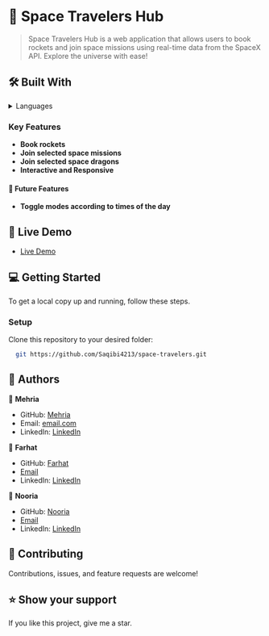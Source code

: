 <!-- PROJECT DESCRIPTION -->

# 📖 Space Travelers Hub 

> Space Travelers Hub is a web application that allows users to book rockets and join space missions using real-time data from the SpaceX API. Explore the universe with ease!

## 🛠 Built With <a name="built-with"></a>

<details>
  <summary>Languages</summary>
  <ul>
    <li>React</li>
    <li>Redux</li>
    <li>React Bootstrap</li>
  </ul>
</details>

<!-- Features -->

### Key Features <a name="key-features"></a>

- **Book rockets**
- **Join selected space missions**
- **Join selected space dragons**
- **Interactive and Responsive**

#### 🔭 Future Features <a name="future-features"></a>

- **Toggle modes according to times of the day**

<!-- LIVE DEMO -->

## 🚀 Live Demo <a name="live-demo"></a>

- <a href="https://dev--earnest-wisp-77ac4d.netlify.app/" target="_blank">Live Demo</a>

<!-- GETTING STARTED -->

## 💻 Getting Started <a name="getting-started"></a>

To get a local copy up and running, follow these steps.

### Setup

Clone this repository to your desired folder:

```sh
  git https://github.com/Saqibi4213/space-travelers.git
```

<!-- AUTHORS -->

## 👥 Authors
<a name="authors"></a>

👤 **Mehria**  
- GitHub: [Mehria](https://github.com/Saqibi4213)  
- Email: [email.com](mosawermh@gmail.com)  
- LinkedIn: [LinkedIn](https://www.linkedin.com/in/mehria-saqibi-a386a41a1?utm_source=share&utm_campaign=share_via&utm_content=profile&utm_medium=android_app)

👤 **Farhat**  
- GitHub: [Farhat](https://github.com/iamfarhatsharefi)  
- [Email](sharefifarhat@gmail.com)
- LinkedIn: [LinkedIn](https://www.linkedin.com/in/farhat-sharefi-13a101309?utm_source=share&utm_campaign=share_via&utm_content=profile&utm_medium=android_app)  

👤 **Nooria**  
- GitHub: [Nooria](https://github.com/Nooria150)  
- [Email](nooriamangal55@gmail.com)
- LinkedIn: [LinkedIn](https://www.linkedin.com/in/nooria-mangal-428a35309?utm_source=share&utm_campaign=share_via&utm_content=profile&utm_medium=ios_app)  

<!-- CONTRIBUTING -->

## 🤝 Contributing <a name="contributing"></a>
Contributions, issues, and feature requests are welcome!

<!-- SUPPORT -->

## ⭐️ Show your support <a name="support"></a>
If you like this project, give me a star.
